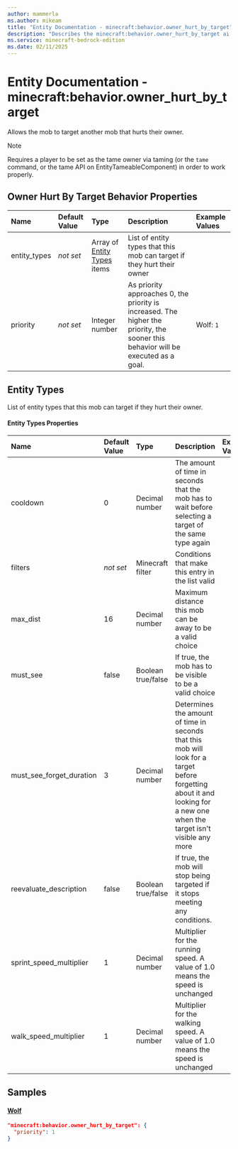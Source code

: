 ```yaml
---
author: mammerla
ms.author: mikeam
title: "Entity Documentation - minecraft:behavior.owner_hurt_by_target"
description: "Describes the minecraft:behavior.owner_hurt_by_target ai behavior component"
ms.service: minecraft-bedrock-edition
ms.date: 02/11/2025 
---
```


# Entity Documentation - minecraft:behavior.owner_hurt_by_target

Allows the mob to target another mob that hurts their owner.

> [!Note]
> Requires a player to be set as the tame owner via taming (or the `tame` command, or the tame API on EntityTameableComponent) in order to work properly.

## Owner Hurt By Target Behavior Properties

|Name       |Default Value |Type |Description |Example Values |
|:----------|:-------------|:----|:-----------|:------------- |
| entity_types | *not set* | Array of [Entity Types](#entity-types) items | List of entity types that this mob can target if they hurt their owner |  | 
| priority | *not set* | Integer number | As priority approaches 0, the priority is increased. The higher the priority, the sooner this behavior will be executed as a goal. | Wolf: `1` | 

## Entity Types
List of entity types that this mob can target if they hurt their owner.


#### Entity Types Properties

|Name       |Default Value |Type |Description |Example Values |
|:----------|:-------------|:----|:-----------|:------------- |
| cooldown | 0 | Decimal number | The amount of time in seconds that the mob has to wait before selecting a target of the same type again |  | 
| filters | *not set* | Minecraft filter | Conditions that make this entry in the list valid |  | 
| max_dist | 16 | Decimal number | Maximum distance this mob can be away to be a valid choice |  | 
| must_see | false | Boolean true/false | If true, the mob has to be visible to be a valid choice |  | 
| must_see_forget_duration | 3 | Decimal number | Determines the amount of time in seconds that this mob will look for a target before forgetting about it and looking for a new one when the target isn't visible any more |  | 
| reevaluate_description | false | Boolean true/false | If true, the mob will stop being targeted if it stops meeting any conditions. |  | 
| sprint_speed_multiplier | 1 | Decimal number | Multiplier for the running speed. A value of 1.0 means the speed is unchanged |  | 
| walk_speed_multiplier | 1 | Decimal number | Multiplier for the walking speed. A value of 1.0 means the speed is unchanged |  | 

## Samples

#### [Wolf](https://github.com/Mojang/bedrock-samples/tree/preview/behavior_pack/entities/wolf.json)


```json
"minecraft:behavior.owner_hurt_by_target": {
  "priority": 1
}
```
